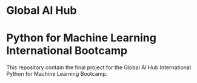 # Global AI Hub

# Python for Machine Learning International Bootcamp

This repository contain the final project for the Global AI Hub International Python for Machine Learning Bootcamp.
